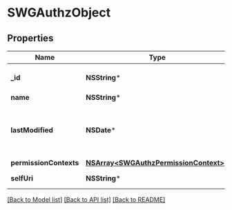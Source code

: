 # SWGAuthzObject

## Properties
Name | Type | Description | Notes
------------ | ------------- | ------------- | -------------
**_id** | **NSString*** | The globally unique identifier for the object. | [optional] 
**name** | **NSString*** |  | [optional] 
**lastModified** | **NSDate*** | Date time is represented as an ISO-8601 string. For example: yyyy-MM-ddTHH:mm:ss.SSSZ | [optional] 
**permissionContexts** | [**NSArray&lt;SWGAuthzPermissionContext&gt;***](SWGAuthzPermissionContext.md) |  | [optional] 
**selfUri** | **NSString*** | The URI for this object | [optional] 

[[Back to Model list]](../README.md#documentation-for-models) [[Back to API list]](../README.md#documentation-for-api-endpoints) [[Back to README]](../README.md)


